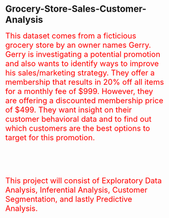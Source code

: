 # Grocery-Store-Sales-Customer-Analysis

<div style="font-size: 24px; color: red;">This dataset comes from a ficticious grocery store by an owner names Gerry. Gerry is investigating a potential promotion and also wants to identify ways to improve his sales/marketing strategy. They offer a membership that results in 20% off all items for a monthly fee of $999. However, they are offering a discounted membership price of $499. They want insight on their customer behavioral data and to find out which customers are the best options to target for this promotion.

<br><br>

This project will consist of Exploratory Data Analysis, Inferential Analysis, Customer Segmentation, and lastly Predictive Analysis.</div>
